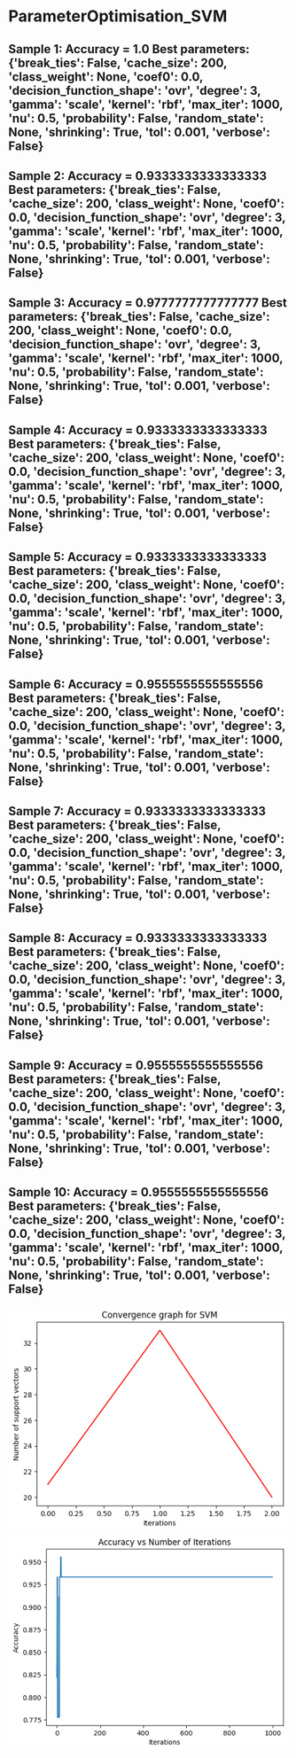 # ParameterOptimisation_SVM

Sample 1: Accuracy = 1.0
Best parameters:  {'break_ties': False, 'cache_size': 200, 'class_weight': None, 'coef0': 0.0, 'decision_function_shape': 'ovr', 'degree': 3, 'gamma': 'scale', 'kernel': 'rbf', 'max_iter': 1000, 'nu': 0.5, 'probability': False, 'random_state': None, 'shrinking': True, 'tol': 0.001, 'verbose': False}
--------------------------------------------------------------------------------
Sample 2: Accuracy = 0.9333333333333333
Best parameters:  {'break_ties': False, 'cache_size': 200, 'class_weight': None, 'coef0': 0.0, 'decision_function_shape': 'ovr', 'degree': 3, 'gamma': 'scale', 'kernel': 'rbf', 'max_iter': 1000, 'nu': 0.5, 'probability': False, 'random_state': None, 'shrinking': True, 'tol': 0.001, 'verbose': False}
--------------------------------------------------------------------------------
Sample 3: Accuracy = 0.9777777777777777
Best parameters:  {'break_ties': False, 'cache_size': 200, 'class_weight': None, 'coef0': 0.0, 'decision_function_shape': 'ovr', 'degree': 3, 'gamma': 'scale', 'kernel': 'rbf', 'max_iter': 1000, 'nu': 0.5, 'probability': False, 'random_state': None, 'shrinking': True, 'tol': 0.001, 'verbose': False}
--------------------------------------------------------------------------------
Sample 4: Accuracy = 0.9333333333333333
Best parameters:  {'break_ties': False, 'cache_size': 200, 'class_weight': None, 'coef0': 0.0, 'decision_function_shape': 'ovr', 'degree': 3, 'gamma': 'scale', 'kernel': 'rbf', 'max_iter': 1000, 'nu': 0.5, 'probability': False, 'random_state': None, 'shrinking': True, 'tol': 0.001, 'verbose': False}
--------------------------------------------------------------------------------
Sample 5: Accuracy = 0.9333333333333333
Best parameters:  {'break_ties': False, 'cache_size': 200, 'class_weight': None, 'coef0': 0.0, 'decision_function_shape': 'ovr', 'degree': 3, 'gamma': 'scale', 'kernel': 'rbf', 'max_iter': 1000, 'nu': 0.5, 'probability': False, 'random_state': None, 'shrinking': True, 'tol': 0.001, 'verbose': False}
--------------------------------------------------------------------------------
Sample 6: Accuracy = 0.9555555555555556
Best parameters:  {'break_ties': False, 'cache_size': 200, 'class_weight': None, 'coef0': 0.0, 'decision_function_shape': 'ovr', 'degree': 3, 'gamma': 'scale', 'kernel': 'rbf', 'max_iter': 1000, 'nu': 0.5, 'probability': False, 'random_state': None, 'shrinking': True, 'tol': 0.001, 'verbose': False}
--------------------------------------------------------------------------------
Sample 7: Accuracy = 0.9333333333333333
Best parameters:  {'break_ties': False, 'cache_size': 200, 'class_weight': None, 'coef0': 0.0, 'decision_function_shape': 'ovr', 'degree': 3, 'gamma': 'scale', 'kernel': 'rbf', 'max_iter': 1000, 'nu': 0.5, 'probability': False, 'random_state': None, 'shrinking': True, 'tol': 0.001, 'verbose': False}
--------------------------------------------------------------------------------
Sample 8: Accuracy = 0.9333333333333333
Best parameters:  {'break_ties': False, 'cache_size': 200, 'class_weight': None, 'coef0': 0.0, 'decision_function_shape': 'ovr', 'degree': 3, 'gamma': 'scale', 'kernel': 'rbf', 'max_iter': 1000, 'nu': 0.5, 'probability': False, 'random_state': None, 'shrinking': True, 'tol': 0.001, 'verbose': False}
--------------------------------------------------------------------------------
Sample 9: Accuracy = 0.9555555555555556
Best parameters:  {'break_ties': False, 'cache_size': 200, 'class_weight': None, 'coef0': 0.0, 'decision_function_shape': 'ovr', 'degree': 3, 'gamma': 'scale', 'kernel': 'rbf', 'max_iter': 1000, 'nu': 0.5, 'probability': False, 'random_state': None, 'shrinking': True, 'tol': 0.001, 'verbose': False}
--------------------------------------------------------------------------------
Sample 10: Accuracy = 0.9555555555555556
Best parameters:  {'break_ties': False, 'cache_size': 200, 'class_weight': None, 'coef0': 0.0, 'decision_function_shape': 'ovr', 'degree': 3, 'gamma': 'scale', 'kernel': 'rbf', 'max_iter': 1000, 'nu': 0.5, 'probability': False, 'random_state': None, 'shrinking': True, 'tol': 0.001, 'verbose': False}
--------------------------------------------------------------------------------

![alt text](graph1.png)
![alt text](graph2.png)
